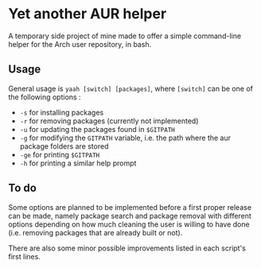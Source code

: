 # Yet another AUR helper  
  
A temporary side project of mine made to offer a simple command-line helper for the Arch user repository, in bash.  
  
## Usage  
  
General usage is `yaah [switch] [packages]`, where `[switch]` can be one of the following options :
- `-s` for installing packages  
- `-r` for removing packages (currently not implemented)  
- `-u` for updating the packages found in `$GITPATH`  
- `-g` for modifying the `GITPATH` variable, i.e. the path where the aur package folders are stored  
- `-ge` for printing `$GITPATH`  
- `-h` for printing a similar help prompt  
  
## To do
  
Some options are planned to be implemented before a first proper release can be made, namely package search and package removal with different options depending on how much cleaning the user is willing to have done (i.e. removing packages that are already built or not).  
  
There are also some minor possible improvements listed in each script's first lines.  
